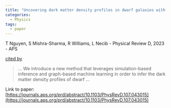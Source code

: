 ```yaml
---
title: "Uncovering dark matter density profiles in dwarf galaxies with graph neural networks"
categories:
  - Physics
tags:
  - paper
---
```

T Nguyen, S Mishra-Sharma, R Williams, L Necib - Physical Review D, 2023 - APS

[cited by](None) 

>… We introduce a new method that leverages simulation-based inference and graph-based machine learning in order to infer the dark matter density profiles of dwarf …

Link to paper: [https://journals.aps.org/prd/abstract/10.1103/PhysRevD.107.043015](https://journals.aps.org/prd/abstract/10.1103/PhysRevD.107.043015)
